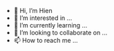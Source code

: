 - 👋 Hi, I’m Hien
- 👀 I’m interested in ...
- 🌱 I’m currently learning ...
- 💞️ I’m looking to collaborate on ...
- 📫 How to reach me ...

<!---
hientruog/hientruog is a ✨ special ✨ repository because its `README.md` (this file) appears on your GitHub profile.
You can click the Preview link to take a look at your changes.
--->
